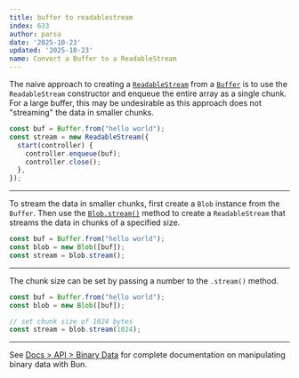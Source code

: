 ```yaml
---
title: buffer to readablestream
index: 633
author: parsa
date: '2025-10-23'
updated: '2025-10-23'
name: Convert a Buffer to a ReadableStream
---
```


The naive approach to creating a [`ReadableStream`](https://developer.mozilla.org/en-US/docs/Web/API/ReadableStream) from a [`Buffer`](https://nodejs.org/api/buffer.html) is to use the `ReadableStream` constructor and enqueue the entire array as a single chunk. For a large buffer, this may be undesirable as this approach does not "streaming" the data in smaller chunks.

```ts
const buf = Buffer.from("hello world");
const stream = new ReadableStream({
  start(controller) {
    controller.enqueue(buf);
    controller.close();
  },
});
```

---

To stream the data in smaller chunks, first create a `Blob` instance from the `Buffer`. Then use the [`Blob.stream()`](https://developer.mozilla.org/en-US/docs/Web/API/Blob/stream) method to create a `ReadableStream` that streams the data in chunks of a specified size.

```ts
const buf = Buffer.from("hello world");
const blob = new Blob([buf]);
const stream = blob.stream();
```

---

The chunk size can be set by passing a number to the `.stream()` method.

```ts
const buf = Buffer.from("hello world");
const blob = new Blob([buf]);

// set chunk size of 1024 bytes
const stream = blob.stream(1024);
```

---

See [Docs > API > Binary Data](https://bun.sh/docs/api/binary-data#conversion) for complete documentation on manipulating binary data with Bun.
